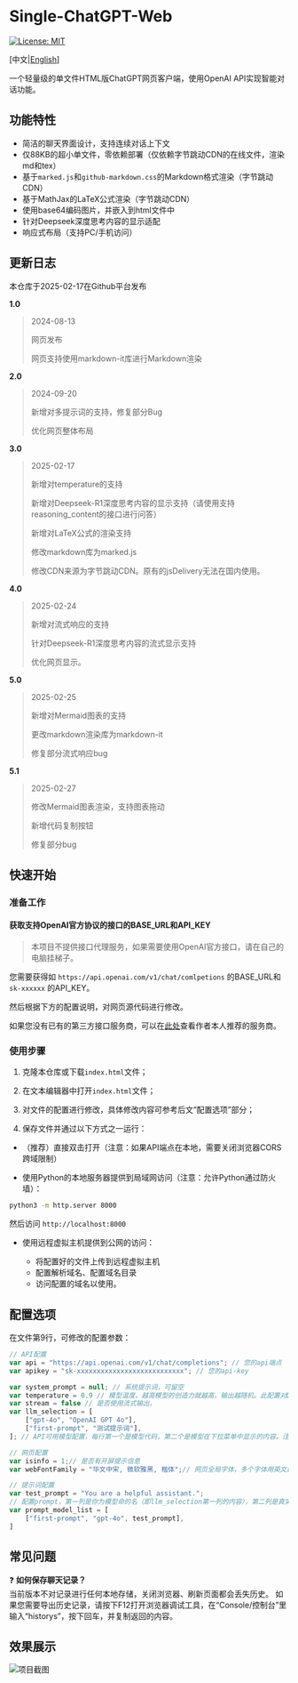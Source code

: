 # Single-ChatGPT-Web

[![License: MIT](https://img.shields.io/badge/License-MIT-yellow.svg)](https://opensource.org/licenses/MIT)

[中文|[English](README-en.md)]

一个轻量级的单文件HTML版ChatGPT网页客户端，使用OpenAI API实现智能对话功能。

## 功能特性

- 简洁的聊天界面设计，支持连续对话上下文
- 仅88KB的超小单文件，零依赖部署（仅依赖字节跳动CDN的在线文件，渲染md和tex）
- 基于`marked.js`和`github-markdown.css`的Markdown格式渲染（字节跳动CDN）
- 基于MathJax的LaTeX公式渲染（字节跳动CDN）
- 使用base64编码图片，并嵌入到html文件中
- 针对Deepseek深度思考内容的显示适配
- 响应式布局（支持PC/手机访问）

## 更新日志

本仓库于2025-02-17在Github平台发布

**1.0**

> 2024-08-13
>
> 网页发布
>
> 网页支持使用markdown-it库进行Markdown渲染

**2.0**

> 2024-09-20
>
> 新增对多提示词的支持，修复部分Bug
>
> 优化网页整体布局

**3.0**

> 2025-02-17
>
> 新增对temperature的支持
>
> 新增对Deepseek-R1深度思考内容的显示支持（请使用支持reasoning_content的接口进行问答）
>
> 新增对LaTeX公式的渲染支持
>
> 修改markdown库为marked.js
>
> 修改CDN来源为字节跳动CDN。原有的jsDelivery无法在国内使用。

**4.0**

> 2025-02-24
>
> 新增对流式响应的支持
>
> 针对Deepseek-R1深度思考内容的流式显示支持
>
> 优化网页显示。

**5.0**

> 2025-02-25
>
> 新增对Mermaid图表的支持
>
> 更改markdown渲染库为markdown-it
>
> 修复部分流式响应bug

**5.1**

> 2025-02-27
>
> 修改Mermaid图表渲染，支持图表拖动
>
> 新增代码复制按钮
>
> 修复部分bug

## 快速开始

### 准备工作
#### 获取支持OpenAI官方协议的接口的BASE_URL和API_KEY

> 本项目不提供接口代理服务，如果需要使用OpenAI官方接口，请在自己的电脑挂梯子。

您需要获得如 `https://api.openai.com/v1/chat/comlpetions` 的BASE_URL和 `sk-xxxxxx` 的API_KEY。

然后根据下方的配置说明，对网页源代码进行修改。

如果您没有已有的第三方接口服务商，可以在[此处](Recommend_API_Server.md)查看作者本人推荐的服务商。

### 使用步骤
1. 克隆本仓库或下载`index.html`文件；

2. 在文本编辑器中打开`index.html`文件；

3. 对文件的配置进行修改，具体修改内容可参考后文“配置选项”部分；

4. 保存文件并通过以下方式之一运行：
- （推荐）直接双击打开（注意：如果API端点在本地，需要关闭浏览器CORS跨域限制）

- 使用Python的本地服务器提供到局域网访问（注意：允许Python通过防火墙）：
 ```bash
 python3 -m http.server 8000
 ```
 然后访问 `http://localhost:8000`

- 使用远程虚拟主机提供到公网的访问：

  - 将配置好的文件上传到远程虚拟主机
  - 配置解析域名、配置域名目录
  - 访问配置的域名以使用。

## 配置选项

在文件第9行，可修改的配置参数：

```javascript
// API配置
var api = "https://api.openai.com/v1/chat/completions"; // 您的api端点
var apikey = "sk-xxxxxxxxxxxxxxxxxxxxxxxxxxx"; // 您的api-key

var system_prompt = null; // 系统提示词，可留空
var temperature = 0.9 // 模型温度，越高模型的创造力就越高，输出越随机。此配置对Deepseek-R1无效。
var stream = false // 是否使用流式输出。
var llm_selection = [
    ["gpt-4o", "OpenAI GPT 4o"],
    ["first-prompt", "测试提示词"],
]; // API可用模型配置，每行第一个是模型代码，第二个是模型在下拉菜单中显示的内容。注意数组尾部逗号。

// 网页配置
var isinfo = 1;// 是否有开屏提示信息
var webFontFamily = "华文中宋, 微软雅黑, 楷体";// 网页全局字体，多个字体用英文逗号隔开，越靠前优先级越高

// 提示词配置
var test_prompt = "You are a helpful assistant.";
// 配置prompt，第一列是你为模型命的名（即llm_selection第一列的内容），第二列是真实使用的模型，第三列是提示词变量名。此处配置的提示词会覆盖system_prompt。
var prompt_model_list = [
    ["first-prompt", "gpt-4o", test_prompt],
]
```

## 常见问题

❓ **如何保存聊天记录？**  
当前版本不对记录进行任何本地存储，关闭浏览器、刷新页面都会丢失历史。
如果您需要导出历史记录，请按下F12打开浏览器调试工具，在“Console/控制台”里输入“historys”，按下回车，并复制返回的内容。

## 效果展示

![项目截图](doc/img/screenshot1.png)

